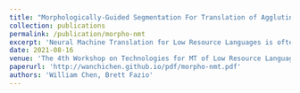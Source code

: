 ```yaml
---
title: "Morphologically-Guided Segmentation For Translation of Agglutinative Low-Resource Languages"
collection: publications
permalink: /publication/morpho-nmt
excerpt: 'Neural Machine Translation for Low Resource Languages is often limited by the lack of available training data, making it necessary to explore additional techniques to improve translation quality. We propose the use of the Prefix-Root-Postfix-Encoding (PRPE) subword segmentation algorithm to improve translation quality for LRLs, using two agglutinative languages as case studies: Quechua and Indonesian. We achieve state-of-the-art results for both languages, obtaining higher BLEU scores than large pre-trained models with much smaller amounts of data.'
date: 2021-08-16
venue: 'The 4th Workshop on Technologies for MT of Low Resource Languages'
paperurl: 'http://wanchichen.github.io/pdf/morpho-nmt.pdf'
authors: 'William Chen, Brett Fazio'
---
```

